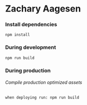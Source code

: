 # Zachary Aagesen

### Install dependencies 
`npm install`

### During development
`npm run build`

### During production
###### Compile production optimized assets
`when deploying run: npm run build`
